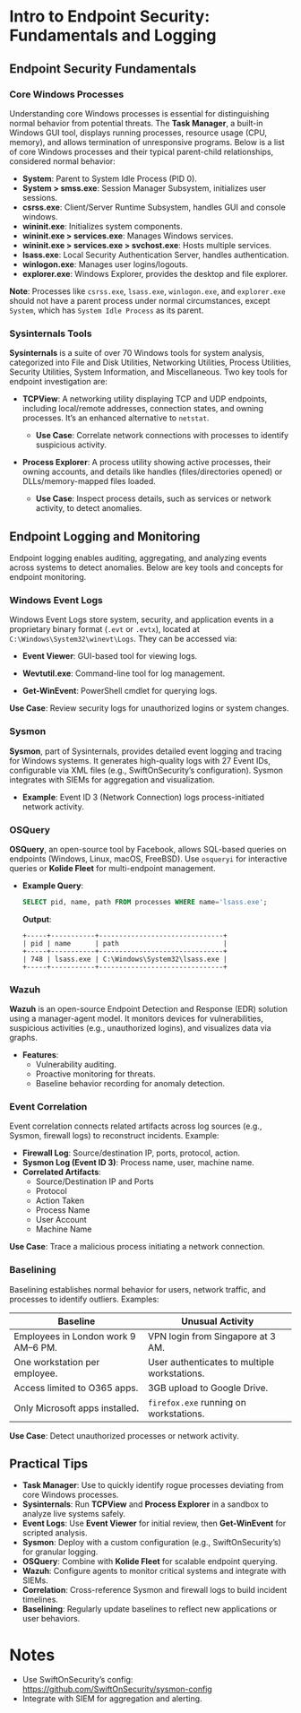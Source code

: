 # Intro to Endpoint Security: Fundamentals and Logging


## Endpoint Security Fundamentals

### Core Windows Processes

Understanding core Windows processes is essential for distinguishing normal behavior from potential threats. The **Task Manager**, a built-in Windows GUI tool, displays running processes, resource usage (CPU, memory), and allows termination of unresponsive programs. Below is a list of core Windows processes and their typical parent-child relationships, considered normal behavior:

- **System**: Parent to System Idle Process (PID 0).
- **System > smss.exe**: Session Manager Subsystem, initializes user sessions.
- **csrss.exe**: Client/Server Runtime Subsystem, handles GUI and console windows.
- **wininit.exe**: Initializes system components.
- **wininit.exe > services.exe**: Manages Windows services.
- **wininit.exe > services.exe > svchost.exe**: Hosts multiple services.
- **lsass.exe**: Local Security Authentication Server, handles authentication.
- **winlogon.exe**: Manages user logins/logouts.
- **explorer.exe**: Windows Explorer, provides the desktop and file explorer.

**Note**: Processes like `csrss.exe`, `lsass.exe`, `winlogon.exe`, and `explorer.exe` should not have a parent process under normal circumstances, except `System`, which has `System Idle Process` as its parent.

### Sysinternals Tools

**Sysinternals** is a suite of over 70 Windows tools for system analysis, categorized into File and Disk Utilities, Networking Utilities, Process Utilities, Security Utilities, System Information, and Miscellaneous. Two key tools for endpoint investigation are:

- **TCPView**: A networking utility displaying TCP and UDP endpoints, including local/remote addresses, connection states, and owning processes. It’s an enhanced alternative to `netstat`.
  - **Use Case**: Correlate network connections with processes to identify suspicious activity.


- **Process Explorer**: A process utility showing active processes, their owning accounts, and details like handles (files/directories opened) or DLLs/memory-mapped files loaded.
  - **Use Case**: Inspect process details, such as services or network activity, to detect anomalies.


## Endpoint Logging and Monitoring

Endpoint logging enables auditing, aggregating, and analyzing events across systems to detect anomalies. Below are key tools and concepts for endpoint monitoring.

### Windows Event Logs

Windows Event Logs store system, security, and application events in a proprietary binary format (`.evt` or `.evtx`), located at `C:\Windows\System32\winevt\Logs`. They can be accessed via:

- **Event Viewer**: GUI-based tool for viewing logs.

- **Wevtutil.exe**: Command-line tool for log management.
- **Get-WinEvent**: PowerShell cmdlet for querying logs.

**Use Case**: Review security logs for unauthorized logins or system changes.

### Sysmon

**Sysmon**, part of Sysinternals, provides detailed event logging and tracing for Windows systems. It generates high-quality logs with 27 Event IDs, configurable via XML files (e.g., SwiftOnSecurity’s configuration). Sysmon integrates with SIEMs for aggregation and visualization.

- **Example**: Event ID 3 (Network Connection) logs process-initiated network activity.



### OSQuery

**OSQuery**, an open-source tool by Facebook, allows SQL-based queries on endpoints (Windows, Linux, macOS, FreeBSD). Use `osqueryi` for interactive queries or **Kolide Fleet** for multi-endpoint management.

- **Example Query**:
  ```sql
  SELECT pid, name, path FROM processes WHERE name='lsass.exe';
  ```
  **Output**:
  ```
  +-----+-----------+-------------------------------+
  | pid | name      | path                          |
  +-----+-----------+-------------------------------+
  | 748 | lsass.exe | C:\Windows\System32\lsass.exe |
  +-----+-----------+-------------------------------+
  ```

### Wazuh

**Wazuh** is an open-source Endpoint Detection and Response (EDR) solution using a manager-agent model. It monitors devices for vulnerabilities, suspicious activities (e.g., unauthorized logins), and visualizes data via graphs.

- **Features**:
  - Vulnerability auditing.
  - Proactive monitoring for threats.
  - Baseline behavior recording for anomaly detection.


### Event Correlation

Event correlation connects related artifacts across log sources (e.g., Sysmon, firewall logs) to reconstruct incidents. Example:

- **Firewall Log**: Source/destination IP, ports, protocol, action.
- **Sysmon Log (Event ID 3)**: Process name, user, machine name.
- **Correlated Artifacts**:
  - Source/Destination IP and Ports
  - Protocol
  - Action Taken
  - Process Name
  - User Account
  - Machine Name

**Use Case**: Trace a malicious process initiating a network connection.



### Baselining

Baselining establishes normal behavior for users, network traffic, and processes to identify outliers. Examples:

| **Baseline** | **Unusual Activity** |
|--------------|----------------------|
| Employees in London work 9 AM–6 PM. | VPN login from Singapore at 3 AM. |
| One workstation per employee. | User authenticates to multiple workstations. |
| Access limited to O365 apps. | 3GB upload to Google Drive. |
| Only Microsoft apps installed. | `firefox.exe` running on workstations. |

**Use Case**: Detect unauthorized processes or network activity.


## Practical Tips

- **Task Manager**: Use to quickly identify rogue processes deviating from core Windows processes.
- **Sysinternals**: Run **TCPView** and **Process Explorer** in a sandbox to analyze live systems safely.
- **Event Logs**: Use **Event Viewer** for initial review, then **Get-WinEvent** for scripted analysis.
- **Sysmon**: Deploy with a custom configuration (e.g., SwiftOnSecurity’s) for granular logging.
- **OSQuery**: Combine with **Kolide Fleet** for scalable endpoint querying.
- **Wazuh**: Configure agents to monitor critical systems and integrate with SIEMs.
- **Correlation**: Cross-reference Sysmon and firewall logs to build incident timelines.
- **Baselining**: Regularly update baselines to reflect new applications or user behaviors.


# Notes
- Use SwiftOnSecurity’s config: https://github.com/SwiftOnSecurity/sysmon-config
- Integrate with SIEM for aggregation and alerting.


